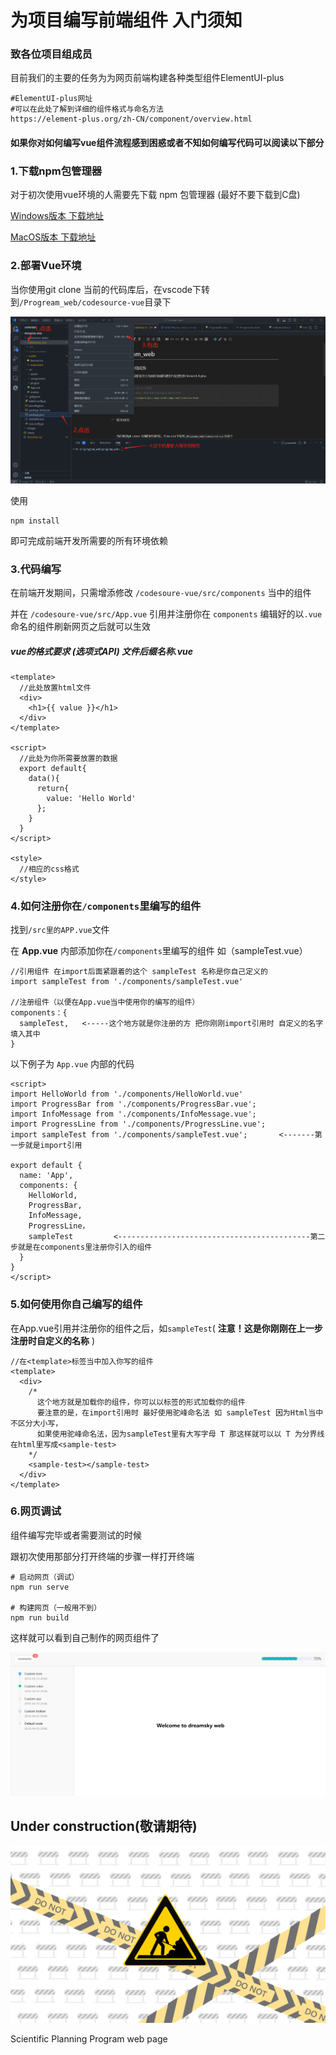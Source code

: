 # 为项目编写前端组件 入门须知

### 致各位项目组成员

目前我们的主要的任务为为网页前端构建各种类型组件ElementUI-plus

```
#ElementUI-plus网址
#可以在此处了解到详细的组件格式与命名方法
https://element-plus.org/zh-CN/component/overview.html
```

#### 如果你对如何编写vue组件流程感到困惑或者不知如何编写代码可以阅读以下部分

### 1.下载npm包管理器

对于初次使用vue环境的人需要先下载 npm 包管理器 (最好不要下载到C盘)

[Windows版本 下载地址](https://nodejs.org/dist/v22.11.0/node-v22.11.0-x64.msi)

[MacOS版本 下载地址](https://nodejs.org/dist/v22.11.0/node-v22.11.0.pkg)

### 2.部署Vue环境

当你使用git clone 当前的代码库后，在vscode下转到`/Progream_web/codesource-vue`目录下

![1731245343250](images/README/1731245343250.png)

使用

```
npm install
```

即可完成前端开发所需要的所有环境依赖

### 3.代码编写

在前端开发期间，只需增添修改  `/codesoure-vue/src/components` 当中的组件

并在 `/codesoure-vue/src/App.vue` 引用并注册你在 `components` 编辑好的以`.vue`命名的组件刷新网页之后就可以生效

##### vue的格式要求 (选项式API) 文件后缀名称.vue

```
<template>
  //此处放置html文件
  <div>
    <h1>{{ value }}</h1>
  </div>
</template>

<script>
  //此处为你所需要放置的数据
  export default{
    data(){
      return{
        value: 'Hello World'
      };
    }
  }
</script>

<style>
  //相应的css格式
</style>
```

### 4.如何注册你在`/components`里编写的组件

找到`/src里的APP.vue`文件

在 **App.vue** 内部添加你在`/components`里编写的组件 如（sampleTest.vue）

```
//引用组件 在import后面紧跟着的这个 sampleTest 名称是你自己定义的
import sampleTest from './components/sampleTest.vue'

//注册组件（以便在App.vue当中使用你的编写的组件）
components：{
  sampleTest,   <-----这个地方就是你注册的方 把你刚刚import引用时 自定义的名字填入其中
}
```

以下例子为 `App.vue` 内部的代码

```
<script>
import HelloWorld from './components/HelloWorld.vue'
import ProgressBar from './components/ProgressBar.vue';
import InfoMessage from './components/InfoMessage.vue';
import ProgressLine from './components/ProgressLine.vue';
import sampleTest from './components/sampleTest.vue';       <-------第一步就是import引用

export default {
  name: 'App',
  components: {
    HelloWorld,
    ProgressBar,
    InfoMessage,
    ProgressLine，
    sampleTest         <-------------------------------------------第二步就是在components里注册你引入的组件
  }
}
</script>
```

### 5.如何使用你自己编写的组件

在App.vue引用并注册你的组件之后，如`sampleTest`( **注意！这是你刚刚在上一步注册时自定义的名称** )

```
//在<template>标签当中加入你写的组件
<template>
  <div>
    /*
      这个地方就是加载你的组件，你可以以标签的形式加载你的组件
      要注意的是，在import引用时 最好使用驼峰命名法 如 sampleTest 因为Html当中不区分大小写，
      如果使用驼峰命名法，因为sampleTest里有大写字母 T 那这样就可以以 T 为分界线在html里写成<sample-test>
    */
    <sample-test></sample-test>   
  </div>
</template>
```

### 6.网页调试

组件编写完毕或者需要测试的时候

跟初次使用那部分打开终端的步骤一样打开终端

```
# 启动网页（调试）
npm run serve

# 构建网页（一般用不到）
npm run build
```

这样就可以看到自己制作的网页组件了

![1731245323824](images/README/1731245323824.png)

## Under construction(敬请期待)

![1731245330925](images/README/1731245330925.png)

Scientific Planning Program web page
